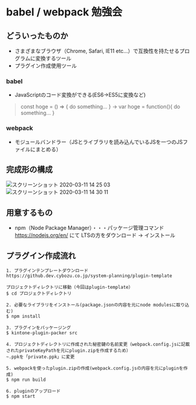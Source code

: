 # babel / webpack 勉強会

## どういったものか
- さまざまなブラウザ（Chrome, Safari, IE11 etc...）で互換性を持たせるプログラムに変換するツール
- プラグイン作成使用ツール

### babel
- JavaScriptのコード変換ができる(ES6→ES5に変換など)
>const hoge = () => { do something... } → var hoge = function(){ do something... }

### webpack
- モジュールバンドラー（JSとライブラリを読み込んでいるJSを一つのJSファイルにまとめる）

## 完成形の構成
![スクリーンショット 2020-03-11 14 25 03](https://user-images.githubusercontent.com/36327504/76385229-91324a80-63a4-11ea-9d5d-5072b924e955.png)
![スクリーンショット 2020-03-11 14 30 11](https://user-images.githubusercontent.com/36327504/76385609-744a4700-63a5-11ea-891e-43d06c07f206.png)

## 用意するもの
- npm（Node Package Manager）・・・パッケージ管理コマンド  
https://nodejs.org/en/ にて LTSの方をダウンロード → インストール

## プラグイン作成流れ
```
1. プラグインテンプレートダウンロード
https://github.dev.cybozu.co.jp/system-planning/plugin-template 

プロジェクトディレクトリに移動（今回はplugin-template）
$ cd プロジェクトディレクトリ

2. 必要なライブラリをインストール(package.jsonの内容を元にnode modulesに取り込む)
$ npm install

3. プラグインをパッケージング
$ kintone-plugin-packer src

4. プロジェクトディレクトリに作成された秘密鍵の名前変更（webpack.config.jsに記載されたprivateKeyPathを元にplugin.zipを作成するため）
~.ppkを「private.ppk」に変更

5. webpackを使ったplugin.zipの作成(webpack.config.jsの内容を元にpluginを作成)
$ npm run build

6. pluginのアップロード
$ npm start

```
